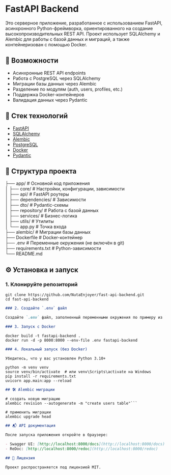 # FastAPI Backend

Это серверное приложение, разработанное с использованием FastAPI, асинхронного Python-фреймворка, ориентированного на создание высокопроизводительных REST API. Проект использует SQLAlchemy и Alembic для работы с базой данных и миграций, а также контейнеризован с помощью Docker.

## 📌 Возможности

- Асинхронные REST API endpoints
- Работа с PostgreSQL через SQLAlchemy
- Миграции базы данных через Alembic
- Разделение по модулям (auth, users, profiles, etc.)
- Поддержка Docker-контейнеров
- Валидация данных через Pydantic

## 🚀 Стек технологий

- [FastAPI](https://fastapi.tiangolo.com/)
- [SQLAlchemy](https://www.sqlalchemy.org/)
- [Alembic](https://alembic.sqlalchemy.org/)
- [PostgreSQL](https://www.postgresql.org/)
- [Docker](https://www.docker.com/)
- [Pydantic](https://docs.pydantic.dev/)

## 📁 Структура проекта

├── app/ # Основной код приложения  
│ ├── core/ # Настройки, конфигурации, зависимости  
│ ├── api/ # FastAPI роутеры  
│ ├── dependencies/ # Зависимости  
│ ├── dto/ # Pydantic-схемы  
│ ├── repository/ # Работа с базой данных  
│ ├── services/ # Бизнес-логика  
│ ├── utils/ # Утилиты  
│ └── app.py # Точка входа  
├── alembic/ # Миграции базы данных  
├── Dockerfile # Docker-контейнер  
├── .env # Переменные окружения (не включён в git)  
├── requirements.txt # Python-зависимости  
└── README.md  

## ⚙️ Установка и запуск

### 1. Клонируйте репозиторий

```shell
git clone https://github.com/NutaEnjoyer/fast-api-backend.git
cd fast-api-backend 
```

```markdown
### 2. Создайте `.env` файл

Создайте `.env` файл, заполненный переменными окружения по примеру из `.env.example`.

### 3. Запуск с Docker
```
```shell
docker build -t fastapi-backend .
docker run -d -p 8000:8000 --env-file .env fastapi-backend
```

```markdown
### 4. Локальный запуск (без Docker)

Убедитесь, что у вас установлен Python 3.10+
```
```shell
python -m venv venv
source venv/bin/activate  # или venv\Scripts\activate на Windows
pip install -r requirements.txt
uvicorn app.main:app --reload
```

```markdown
## 🛠 Alembic миграции
```
```shell
# создать новую миграцию
alembic revision --autogenerate -m "create users table"```

# применить миграции
alembic upgrade head
```

```markdown
## 📬 API документация

После запуска приложения откройте в браузере:

- Swagger UI: [http://localhost:8000/docs](http://localhost:8000/docs)
- ReDoc: [http://localhost:8000/redoc](http://localhost:8000/redoc)

## 📄 Лицензия

Проект распространяется под лицензией MIT.
```